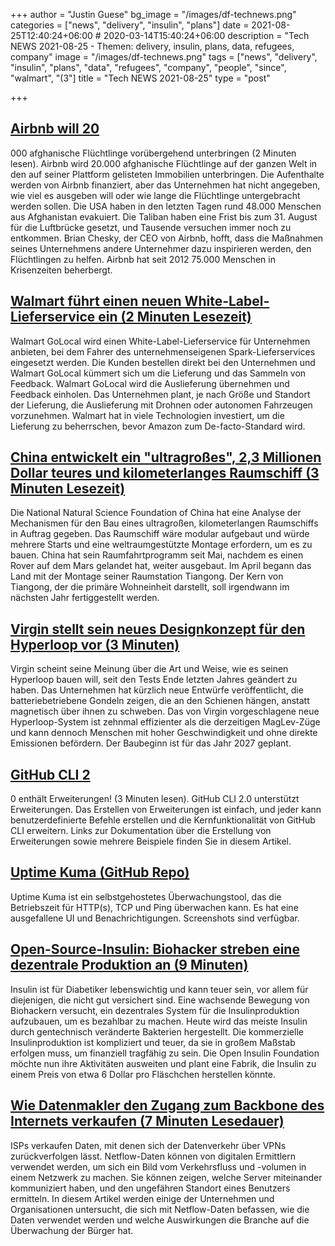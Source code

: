 +++
author = "Justin Guese"
bg_image = "/images/df-technews.png"
categories = ["news", "delivery", "insulin", "plans"]
date = 2021-08-25T12:40:24+06:00 # 2020-03-14T15:40:24+06:00
description = "Tech NEWS 2021-08-25 - Themen: delivery, insulin, plans, data, refugees, company"
image = "/images/df-technews.png"
tags = ["news", "delivery", "insulin", "plans", "data", "refugees", "company", "people", "since", "walmart", "(3"]
title = "Tech NEWS 2021-08-25"
type = "post"

+++

## [Airbnb will 20](https://www.cnbc.com/2021/08/24/airbnb-plans-to-temporarily-house-20000-afghan-refugees.html)

000 afghanische Flüchtlinge vorübergehend unterbringen (2 Minuten lesen). Airbnb wird 20.000 afghanische Flüchtlinge auf der ganzen Welt in den auf seiner Plattform gelisteten Immobilien unterbringen. Die Aufenthalte werden von Airbnb finanziert, aber das Unternehmen hat nicht angegeben, wie viel es ausgeben will oder wie lange die Flüchtlinge untergebracht werden sollen. Die USA haben in den letzten Tagen rund 48.000 Menschen aus Afghanistan evakuiert. Die Taliban haben eine Frist bis zum 31. August für die Luftbrücke gesetzt, und Tausende versuchen immer noch zu entkommen. Brian Chesky, der CEO von Airbnb, hofft, dass die Maßnahmen seines Unternehmens andere Unternehmer dazu inspirieren werden, den Flüchtlingen zu helfen. Airbnb hat seit 2012 75.000 Menschen in Krisenzeiten beherbergt.

## [Walmart führt einen neuen White-Label-Lieferservice ein (2 Minuten Lesezeit)](https://www.theverge.com/2021/8/24/22639778/walmart-golocal-delivery-service-small-business-drones)

 Walmart GoLocal wird einen White-Label-Lieferservice für Unternehmen anbieten, bei dem Fahrer des unternehmenseigenen Spark-Lieferservices eingesetzt werden. Die Kunden bestellen direkt bei den Unternehmen und Walmart GoLocal kümmert sich um die Lieferung und das Sammeln von Feedback. Walmart GoLocal wird die Auslieferung übernehmen und Feedback einholen. Das Unternehmen plant, je nach Größe und Standort der Lieferung, die Auslieferung mit Drohnen oder autonomen Fahrzeugen vorzunehmen. Walmart hat in viele Technologien investiert, um die Lieferung zu beherrschen, bevor Amazon zum De-facto-Standard wird.

## [China entwickelt ein "ultragroßes", 2,3 Millionen Dollar teures und kilometerlanges Raumschiff (3 Minuten Lesezeit)](https://interestingengineering.com/china-developing-23-million-megaship-miles-long)

 Die National Natural Science Foundation of China hat eine Analyse der Mechanismen für den Bau eines ultragroßen, kilometerlangen Raumschiffs in Auftrag gegeben. Das Raumschiff wäre modular aufgebaut und würde mehrere Starts und eine weltraumgestützte Montage erfordern, um es zu bauen. China hat sein Raumfahrtprogramm seit Mai, nachdem es einen Rover auf dem Mars gelandet hat, weiter ausgebaut. Im April begann das Land mit der Montage seiner Raumstation Tiangong. Der Kern von Tiangong, der die primäre Wohneinheit darstellt, soll irgendwann im nächsten Jahr fertiggestellt werden.

## [Virgin stellt sein neues Designkonzept für den Hyperloop vor (3 Minuten)](https://interestingengineering.com/virgin-reveals-its-new-design-concept-for-the-hyperloop)

 Virgin scheint seine Meinung über die Art und Weise, wie es seinen Hyperloop bauen will, seit den Tests Ende letzten Jahres geändert zu haben. Das Unternehmen hat kürzlich neue Entwürfe veröffentlicht, die batteriebetriebene Gondeln zeigen, die an den Schienen hängen, anstatt magnetisch über ihnen zu schweben. Das von Virgin vorgeschlagene neue Hyperloop-System ist zehnmal effizienter als die derzeitigen MagLev-Züge und kann dennoch Menschen mit hoher Geschwindigkeit und ohne direkte Emissionen befördern. Der Baubeginn ist für das Jahr 2027 geplant.

## [GitHub CLI 2](https://github.blog/2021-08-24-github-cli-2-0-includes-extensions/)

0 enthält Erweiterungen! (3 Minuten lesen). GitHub CLI 2.0 unterstützt Erweiterungen. Das Erstellen von Erweiterungen ist einfach, und jeder kann benutzerdefinierte Befehle erstellen und die Kernfunktionalität von GitHub CLI erweitern. Links zur Dokumentation über die Erstellung von Erweiterungen sowie mehrere Beispiele finden Sie in diesem Artikel.

## [Uptime Kuma (GitHub Repo)](https://github.com/louislam/uptime-kuma)

 Uptime Kuma ist ein selbstgehostetes Überwachungstool, das die Betriebszeit für HTTP(s), TCP und Ping überwachen kann. Es hat eine ausgefallene UI und Benachrichtigungen. Screenshots sind verfügbar.

## [Open-Source-Insulin: Biohacker streben eine dezentrale Produktion an (9 Minuten)](https://hackaday.com/2021/08/23/open-source-insulin-biohackers-aiming-for-distributed-production/)

 Insulin ist für Diabetiker lebenswichtig und kann teuer sein, vor allem für diejenigen, die nicht gut versichert sind. Eine wachsende Bewegung von Biohackern versucht, ein dezentrales System für die Insulinproduktion aufzubauen, um es bezahlbar zu machen. Heute wird das meiste Insulin durch gentechnisch veränderte Bakterien hergestellt. Die kommerzielle Insulinproduktion ist kompliziert und teuer, da sie in großem Maßstab erfolgen muss, um finanziell tragfähig zu sein. Die Open Insulin Foundation möchte nun ihre Aktivitäten ausweiten und plant eine Fabrik, die Insulin zu einem Preis von etwa 6 Dollar pro Fläschchen herstellen könnte.

## [Wie Datenmakler den Zugang zum Backbone des Internets verkaufen (7 Minuten Lesedauer)](https://www.vice.com/en/article/jg84yy/data-brokers-netflow-data-team-cymru)

 ISPs verkaufen Daten, mit denen sich der Datenverkehr über VPNs zurückverfolgen lässt. Netflow-Daten können von digitalen Ermittlern verwendet werden, um sich ein Bild vom Verkehrsfluss und -volumen in einem Netzwerk zu machen. Sie können zeigen, welche Server miteinander kommuniziert haben, und den ungefähren Standort eines Benutzers ermitteln. In diesem Artikel werden einige der Unternehmen und Organisationen untersucht, die sich mit Netflow-Daten befassen, wie die Daten verwendet werden und welche Auswirkungen die Branche auf die Überwachung der Bürger hat.

